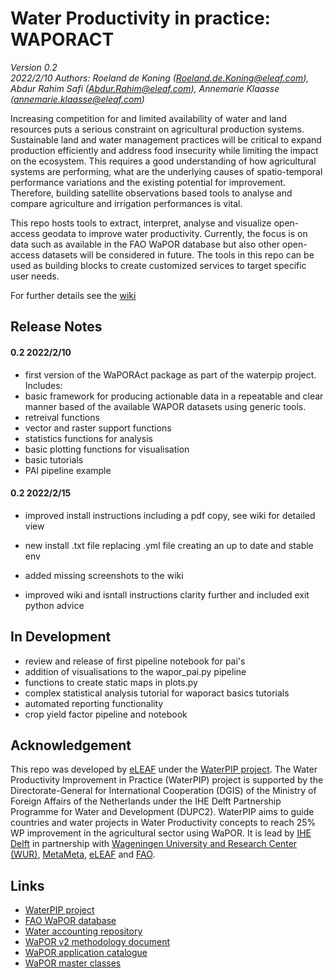 # Water Productivity in practice: WAPORACT  
_Version 0.2_   
_2022/2/10_
_Authors: Roeland de Koning (Roeland.de.Koning@eleaf.com), Abdur Rahim Safi (Abdur.Rahim@eleaf.com), Annemarie Klaasse (annemarie.klaasse@eleaf.com)_

Increasing competition for and limited availability of water and land resources puts a serious constraint on agricultural production systems. Sustainable land and water management practices will be critical to expand production efficiently and address food insecurity while limiting the impact on the ecosystem. This requires a good understanding of how agricultural systems are performing, what are the underlying causes of spatio-temporal performance variations and the existing potential for improvement. Therefore, building satellite observations based tools to analyse and compare agriculture and irrigation performances is vital. 

This repo hosts tools to extract, interpret, analyse and visualize open-access geodata to improve water productivity. Currently, the focus is on data such as available in the FAO WaPOR database but also other open-access datasets will be considered in future. The tools in this repo can be used as building blocks to create customized services to target specific user needs.  

For further details see the [wiki](https://github.com/eLEAF-Github/WAPORACT/wiki) 

## Release Notes

#### 0.2 2022/2/10

- first version of the WaPORAct package as part of the waterpip project. Includes: 
- basic framework for producing actionable data in a repeatable and clear manner based of the available WAPOR datasets using generic tools. 
- retreival functions
- vector and raster support functions
- statistics functions for analysis
- basic plotting functions for visualisation
- basic tutorials
- PAI pipeline example


#### 0.2 2022/2/15

- improved install instructions including a pdf copy, see wiki for detailed view 
- new install .txt file replacing .yml file creating an up to date and stable env
- added missing screenshots to the wiki

- improved wiki and isntall instructions clarity further and included exit python advice

## In Development 

- review and release of first pipeline notebook for pai's
- addition of visualisations to the wapor_pai.py pipeline
- functions to create static maps in plots.py
- complex statistical analysis tutorial for waporact basics tutorials
- automated reporting functionality
- crop yield factor pipeline and notebook


## Acknowledgement  
This repo was developed by [eLEAF](https://www.eleaf.com) under the [WaterPIP project](https://waterpip.un-ihe.org/welcome-waterpip). The Water Productivity Improvement in Practice (WaterPIP) project is supported by the Directorate-General for International Cooperation (DGIS) of the Ministry of Foreign Affairs of the Netherlands under the IHE Delft Partnership Programme for Water and Development (DUPC2). WaterPIP aims to guide countries and water projects in Water Productivity concepts to reach 25% WP improvement in the agricultural sector using WaPOR. It is lead by [IHE Delft](https://www.un-ihe.org/) in partnership with [Wageningen University and Research Center (WUR)](https://www.wur.nl/), [MetaMeta](https://metameta.nl), [eLEAF](https://www.eleaf.com) and [FAO](https://www.fao.org).

## Links  
- [WaterPIP project](https://waterpip.un-ihe.org/welcome-waterpip)
- [FAO WaPOR database](https://wapor.apps.fao.org/home/WAPOR_2/1)
- [Water accounting repository](https://github.com/wateraccounting/WAPORWP)
- [WaPOR v2 methodology document](http://www.fao.org/3/ca9894en/CA9894EN.pdf)
- [WaPOR application catalogue](http://www.fao.org/in-action/remote-sensing-for-water-productivity/use-casesresources/en/)
- [WaPOR master classes](https://thewaterchannel.tv/videos/june-10-2020-monitoring-water-productivity-using-wapor-part-1/)

